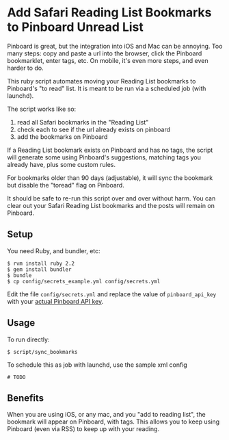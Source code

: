 # Add Safari Reading List Bookmarks to Pinboard Unread List

Pinboard is great, but the integration into iOS and Mac can be annoying. Too many steps: copy and paste a url into the browser, click the Pinboard bookmarklet, enter tags, etc. On mobile, it's even more steps, and even harder to do.

This ruby script automates moving your Reading List bookmarks to Pinboard's "to read" list. It is meant to be run via a scheduled job (with launchd). 

The script works like so:

1. read all Safari bookmarks in the "Reading List"
2. check each to see if the url already exists on pinboard
3. add the bookmarks on Pinboard

If a Reading List bookmark exists on Pinboard and has no tags, the script will generate some using Pinboard's suggestions, matching tags you already have, plus some custom rules. 

For bookmarks older than 90 days (adjustable), it will sync the bookmark but disable the "toread" flag on Pinboard.

It should be safe to re-run this script over and over without harm. You can clear out your Safari Reading List bookmarks and the posts will remain on Pinboard.

## Setup

You need Ruby, and bundler, etc:

    $ rvm install ruby 2.2
    $ gem install bundler
    $ bundle
    $ cp config/secrets_example.yml config/secrets.yml

Edit the file `config/secrets.yml` and replace the value of `pinboard_api_key` with your [actual Pinboard API key](https://pinboard.in/settings/password).

## Usage

To run directly:

    $ script/sync_bookmarks

To schedule this as job with launchd, use the sample xml config 

    # TODO

## Benefits

When you are using iOS, or any mac, and you "add to reading list", the bookmark will appear on Pinboard, with tags. This allows you to keep using Pinboard (even via RSS) to keep up with your reading.
